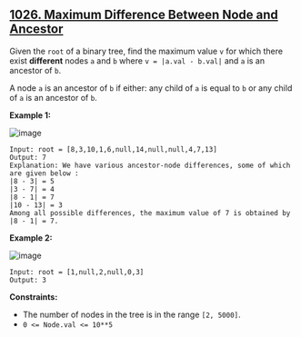 ## [1026. Maximum Difference Between Node and Ancestor](https://leetcode.com/problems/maximum-difference-between-node-and-ancestor/) 

Given the `root` of a binary tree, find the maximum value `v` for which there
exist **different** nodes `a` and `b` where `v = |a.val - b.val|` and `a` is
an ancestor of `b`.

A node `a` is an ancestor of `b` if either: any child of `a` is equal to `b`
or any child of `a` is an ancestor of `b`.



**Example 1:**

![image](https://assets.leetcode.com/uploads/2020/11/09/tmp-tree.jpg)

    
    
    Input: root = [8,3,10,1,6,null,14,null,null,4,7,13]
    Output: 7
    Explanation: We have various ancestor-node differences, some of which are given below :
    |8 - 3| = 5
    |3 - 7| = 4
    |8 - 1| = 7
    |10 - 13| = 3
    Among all possible differences, the maximum value of 7 is obtained by |8 - 1| = 7.

**Example 2:**

![image](https://assets.leetcode.com/uploads/2020/11/09/tmp-tree-1.jpg)

    
    
    Input: root = [1,null,2,null,0,3]
    Output: 3
    



**Constraints:**

  * The number of nodes in the tree is in the range `[2, 5000]`.
  * `0 <= Node.val <= 10**5`

